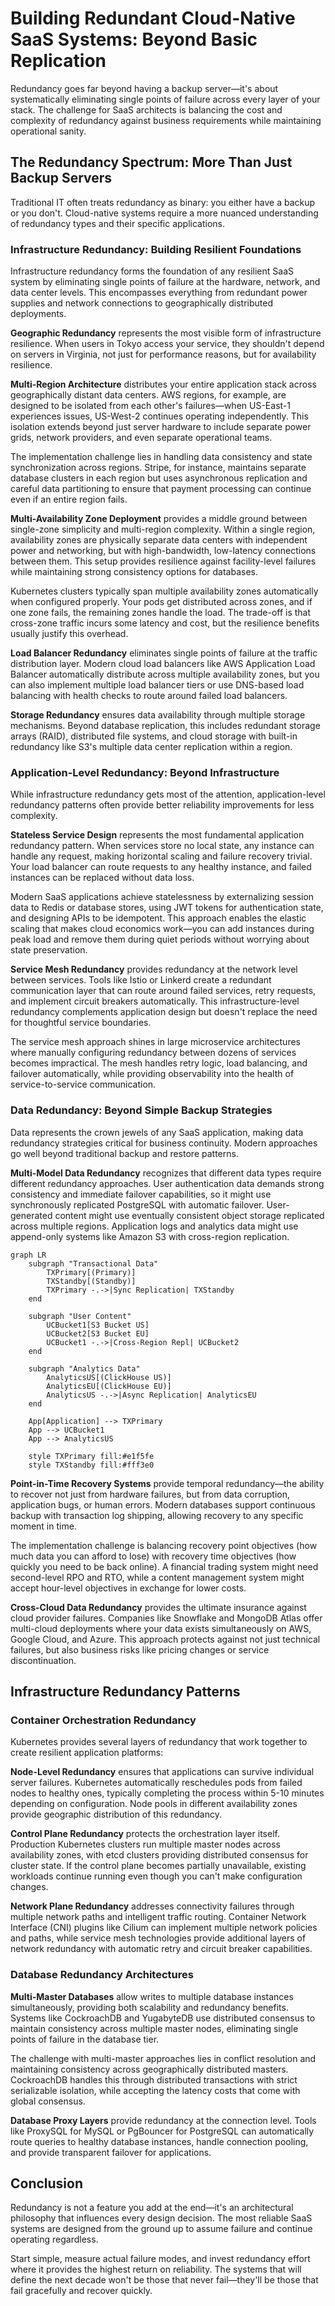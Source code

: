 # Building Redundant Cloud-Native SaaS Systems: Beyond Basic Replication

Redundancy goes far beyond having a backup server—it's about systematically eliminating single points of failure across every layer of your stack. The challenge for SaaS architects is balancing the cost and complexity of redundancy against business requirements while maintaining operational sanity.

## The Redundancy Spectrum: More Than Just Backup Servers

Traditional IT often treats redundancy as binary: you either have a backup or you don't. Cloud-native systems require a more nuanced understanding of redundancy types and their specific applications.

### Infrastructure Redundancy: Building Resilient Foundations

Infrastructure redundancy forms the foundation of any resilient SaaS system by eliminating single points of failure at the hardware, network, and data center levels. This encompasses everything from redundant power supplies and network connections to geographically distributed deployments.

**Geographic Redundancy** represents the most visible form of infrastructure resilience. When users in Tokyo access your service, they shouldn't depend on servers in Virginia, not just for performance reasons, but for availability resilience.

**Multi-Region Architecture** distributes your entire application stack across geographically distant data centers. AWS regions, for example, are designed to be isolated from each other's failures—when US-East-1 experiences issues, US-West-2 continues operating independently. This isolation extends beyond just server hardware to include separate power grids, network providers, and even separate operational teams.

The implementation challenge lies in handling data consistency and state synchronization across regions. Stripe, for instance, maintains separate database clusters in each region but uses asynchronous replication and careful data partitioning to ensure that payment processing can continue even if an entire region fails.

**Multi-Availability Zone Deployment** provides a middle ground between single-zone simplicity and multi-region complexity. Within a single region, availability zones are physically separate data centers with independent power and networking, but with high-bandwidth, low-latency connections between them. This setup provides resilience against facility-level failures while maintaining strong consistency options for databases.

Kubernetes clusters typically span multiple availability zones automatically when configured properly. Your pods get distributed across zones, and if one zone fails, the remaining zones handle the load. The trade-off is that cross-zone traffic incurs some latency and cost, but the resilience benefits usually justify this overhead.

**Load Balancer Redundancy** eliminates single points of failure at the traffic distribution layer. Modern cloud load balancers like AWS Application Load Balancer automatically distribute across multiple availability zones, but you can also implement multiple load balancer tiers or use DNS-based load balancing with health checks to route around failed load balancers.

**Storage Redundancy** ensures data availability through multiple storage mechanisms. Beyond database replication, this includes redundant storage arrays (RAID), distributed file systems, and cloud storage with built-in redundancy like S3's multiple data center replication within a region.

### Application-Level Redundancy: Beyond Infrastructure

While infrastructure redundancy gets most of the attention, application-level redundancy patterns often provide better reliability improvements for less complexity.

**Stateless Service Design** represents the most fundamental application redundancy pattern. When services store no local state, any instance can handle any request, making horizontal scaling and failure recovery trivial. Your load balancer can route requests to any healthy instance, and failed instances can be replaced without data loss.

Modern SaaS applications achieve statelessness by externalizing session data to Redis or database stores, using JWT tokens for authentication state, and designing APIs to be idempotent. This approach enables the elastic scaling that makes cloud economics work—you can add instances during peak load and remove them during quiet periods without worrying about state preservation.

**Service Mesh Redundancy** provides redundancy at the network level between services. Tools like Istio or Linkerd create a redundant communication layer that can route around failed services, retry requests, and implement circuit breakers automatically. This infrastructure-level redundancy complements application design but doesn't replace the need for thoughtful service boundaries.

The service mesh approach shines in large microservice architectures where manually configuring redundancy between dozens of services becomes impractical. The mesh handles retry logic, load balancing, and failover automatically, while providing observability into the health of service-to-service communication.

### Data Redundancy: Beyond Simple Backup Strategies

Data represents the crown jewels of any SaaS application, making data redundancy strategies critical for business continuity. Modern approaches go well beyond traditional backup and restore patterns.

**Multi-Model Data Redundancy** recognizes that different data types require different redundancy approaches. User authentication data demands strong consistency and immediate failover capabilities, so it might use synchronously replicated PostgreSQL with automatic failover. User-generated content might use eventually consistent object storage replicated across multiple regions. Application logs and analytics data might use append-only systems like Amazon S3 with cross-region replication.

```mermaid
graph LR
    subgraph "Transactional Data"
        TXPrimary[(Primary)]
        TXStandby[(Standby)]
        TXPrimary -.->|Sync Replication| TXStandby
    end
    
    subgraph "User Content"
        UCBucket1[S3 Bucket US]
        UCBucket2[S3 Bucket EU]
        UCBucket1 -.->|Cross-Region Repl| UCBucket2
    end
    
    subgraph "Analytics Data"
        AnalyticsUS[(ClickHouse US)]
        AnalyticsEU[(ClickHouse EU)]
        AnalyticsUS -.->|Async Replication| AnalyticsEU
    end
    
    App[Application] --> TXPrimary
    App --> UCBucket1
    App --> AnalyticsUS
    
    style TXPrimary fill:#e1f5fe
    style TXStandby fill:#fff3e0
```

**Point-in-Time Recovery Systems** provide temporal redundancy—the ability to recover not just from hardware failures, but from data corruption, application bugs, or human errors. Modern databases support continuous backup with transaction log shipping, allowing recovery to any specific moment in time.

The implementation challenge is balancing recovery point objectives (how much data you can afford to lose) with recovery time objectives (how quickly you need to be back online). A financial trading system might need second-level RPO and RTO, while a content management system might accept hour-level objectives in exchange for lower costs.

**Cross-Cloud Data Redundancy** provides the ultimate insurance against cloud provider failures. Companies like Snowflake and MongoDB Atlas offer multi-cloud deployments where your data exists simultaneously on AWS, Google Cloud, and Azure. This approach protects against not just technical failures, but also business risks like pricing changes or service discontinuation.

## Infrastructure Redundancy Patterns

### Container Orchestration Redundancy

Kubernetes provides several layers of redundancy that work together to create resilient application platforms:

**Node-Level Redundancy** ensures that applications can survive individual server failures. Kubernetes automatically reschedules pods from failed nodes to healthy ones, typically completing the process within 5-10 minutes depending on configuration. Node pools in different availability zones provide geographic distribution of this redundancy.

**Control Plane Redundancy** protects the orchestration layer itself. Production Kubernetes clusters run multiple master nodes across availability zones, with etcd clusters providing distributed consensus for cluster state. If the control plane becomes partially unavailable, existing workloads continue running even though you can't make configuration changes.

**Network Plane Redundancy** addresses connectivity failures through multiple network paths and intelligent traffic routing. Container Network Interface (CNI) plugins like Cilium can implement multiple network policies and paths, while service mesh technologies provide additional layers of network redundancy with automatic retry and circuit breaker capabilities.

### Database Redundancy Architectures

**Multi-Master Databases** allow writes to multiple database instances simultaneously, providing both scalability and redundancy benefits. Systems like CockroachDB and YugabyteDB use distributed consensus to maintain consistency across multiple master nodes, eliminating single points of failure in the database tier.

The challenge with multi-master approaches lies in conflict resolution and maintaining consistency across geographically distributed masters. CockroachDB handles this through distributed transactions with strict serializable isolation, while accepting the latency costs that come with global consensus.

**Database Proxy Layers** provide redundancy at the connection level. Tools like ProxySQL for MySQL or PgBouncer for PostgreSQL can automatically route queries to healthy database instances, handle connection pooling, and provide transparent failover for applications.



## Conclusion

Redundancy is not a feature you add at the end—it's an architectural philosophy that influences every design decision. The most reliable SaaS systems are designed from the ground up to assume failure and continue operating regardless.

Start simple, measure actual failure modes, and invest redundancy effort where it provides the highest return on reliability. The systems that will define the next decade won't be those that never fail—they'll be those that fail gracefully and recover quickly.

